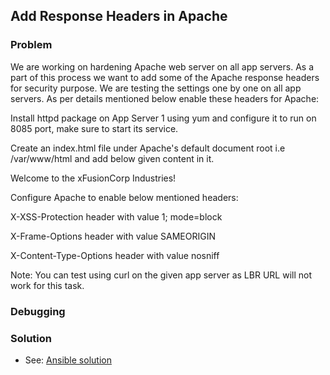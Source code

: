 ## Add Response Headers in Apache

### Problem

We are working on hardening Apache web server on all app servers. As a part of this process we want to add some of the
Apache response headers for security purpose. We are testing the settings one by one on all app servers. As per details
mentioned below enable these headers for Apache:

Install httpd package on App Server 1 using yum and configure it to run on 8085 port, make sure to start its service.

Create an index.html file under Apache's default document root i.e /var/www/html and add below given content in it.

Welcome to the xFusionCorp Industries!

Configure Apache to enable below mentioned headers:

X-XSS-Protection header with value 1; mode=block

X-Frame-Options header with value SAMEORIGIN

X-Content-Type-Options header with value nosniff

Note: You can test using curl on the given app server as LBR URL will not work for this task.

### Debugging

### Solution

- See: [Ansible solution](solution.yaml)
